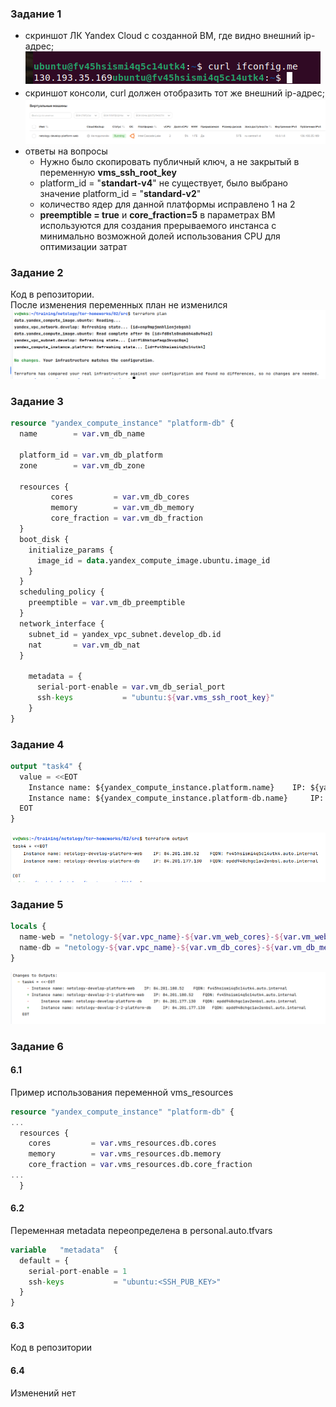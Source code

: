 ### Задание 1
- скриншот ЛК Yandex Cloud с созданной ВМ, где видно внешний ip-адрес;  
  ![alt_text](images/01-01.png)
- скриншот консоли, curl должен отобразить тот же внешний ip-адрес;  
  ![alt_text](images/01-02.png)
- ответы на вопросы
  - Нужно было скопировать публичный ключ, а не закрытый в переменную **vms_ssh_root_key**
  - platform_id = "**standart-v4**" не существует, было выбрано значение   platform_id = "**standard-v2**"
  - количество ядер для данной платформы исправлено 1 на 2
  - **preemptible = true** и **core_fraction=5** в параметрах ВМ используются для создания прерываемого инстанса с минимально возможной долей использования CPU для оптимизации затрат

### Задание 2
Код в репозитории.  
После изменения переменных план не изменился
![alt_text](images/02-01.png)

### Задание 3
```terraform
resource "yandex_compute_instance" "platform-db" {
  name        = var.vm_db_name

  platform_id = var.vm_db_platform
  zone        = var.vm_db_zone

  resources {
         cores         = var.vm_db_cores
         memory        = var.vm_db_memory
         core_fraction = var.vm_db_fraction
  }
  boot_disk {
    initialize_params {
      image_id = data.yandex_compute_image.ubuntu.image_id
    }
  }
  scheduling_policy {
    preemptible = var.vm_db_preemptible
  }
  network_interface {
    subnet_id = yandex_vpc_subnet.develop_db.id
    nat       = var.vm_db_nat
  }

    metadata = {
      serial-port-enable = var.vm_db_serial_port
      ssh-keys           = "ubuntu:${var.vms_ssh_root_key}"
    }
}
```
### Задание 4
```terraform
output "task4" {
  value = <<EOT
    Instance name: ${yandex_compute_instance.platform.name}    IP: ${yandex_compute_instance.platform.network_interface.0.nat_ip_address}    FQDN: ${yandex_compute_instance.platform.fqdn}
    Instance name: ${yandex_compute_instance.platform-db.name}     IP: ${yandex_compute_instance.platform-db.network_interface.0.nat_ip_address}   FQDN: ${yandex_compute_instance.platform-db.fqdn}
  EOT
}
```
![alt_text](images/04.png)

### Задание 5
```terraform
locals {
  name-web = "netology-${var.vpc_name}-${var.vm_web_cores}-${var.vm_web_memory}-platform-web"
  name-db = "netology-${var.vpc_name}-${var.vm_db_cores}-${var.vm_db_memory}-platform-db"
}
```
![alt_text](images/05-02.png)

### Задание 6
#### 6.1
Пример использования переменной vms_resources
```terraform
resource "yandex_compute_instance" "platform-db" {
...
  resources {
    cores         = var.vms_resources.db.cores
    memory        = var.vms_resources.db.memory
    core_fraction = var.vms_resources.db.core_fraction
...
  }
```
#### 6.2
Переменная metadata переопределена в personal.auto.tfvars
```terraform
variable   "metadata"  {
  default = {
    serial-port-enable = 1
    ssh-keys           = "ubuntu:<SSH_PUB_KEY>"
  }
}
```
#### 6.3
Код в репозитории
#### 6.4
Изменений нет
